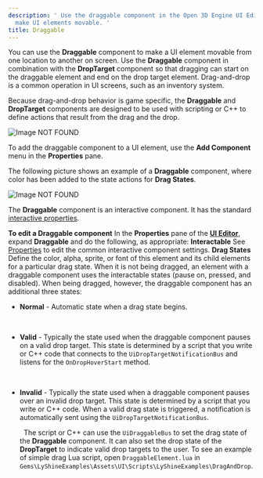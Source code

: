 ```yaml
---
description: ' Use the draggable component in the Open 3D Engine UI Editor to
  make UI elements movable. '
title: Draggable
---
```


You can use the **Draggable** component to make a UI element movable from one location to another on screen. Use the **Draggable** component in combination with the **DropTarget** component so that dragging can start on the draggable element and end on the drop target element. Drag-and-drop is a common operation in UI screens, such as an inventory system.

Because drag-and-drop behavior is game specific, the **Draggable** and **DropTarget** components are designed to be used with scripting or C++ to define actions that result from the drag and the drop.

![Image NOT FOUND](/images/user-guide/game_ui_editor/ui-editor-components-draggable.gif)

To add the draggable component to a UI element, use the **Add Component** menu in the **Properties** pane.

The following picture shows an example of a **Draggable** component, where color has been added to the state actions for **Drag States**.

![Image NOT FOUND](/images/user-guide/game_ui_editor/ui-editor-components-drag-drop-draggable.png)

The **Draggable** component is an interactive component. It has the standard [interactive properties](/docs/user-guide/interactivity/user-interface/editor/components-interactive-properties.md).

**To edit a Draggable component**
In the **Properties** pane of the [**UI Editor**](/docs/user-guide/interactivity/user-interface/editor/using.md), expand **Draggable** and do the following, as appropriate:
**Interactable**
See [Properties](/docs/user-guide/interactivity/user-interface/editor/components-interactive-properties.md) to edit the common interactive component settings.
**Drag States**
Define the color, alpha, sprite, or font of this element and its child elements for a particular drag state.
When it is not being dragged, an element with a draggable component uses the interactable states (pause on, pressed, and disabled).
When being dragged, however, the draggable component has an additional three states:
+ **Normal** - Automatic state when a drag state begins.

   
+ **Valid** - Typically the state used when the draggable component pauses on a valid drop target. This state is determined by a script that you write or C++ code that connects to the `UiDropTargetNotificationBus` and listens for the `OnDropHoverStart` method.

   
+ **Invalid** - Typically the state used when a draggable component pauses over an invalid drop target. This state is determined by a script that you write or C++ code. When a valid drag state is triggered, a notification is automatically sent using the `UiDropTargetNotificationBus`.

   
The script or C++ can use the `UiDraggableBus` to set the drag state of the **Draggable** component. It can also set the drop state of the **DropTarget** to indicate valid drop targets to the user.
To see an example of simple drag Lua script, open `DraggableElement.lua` in `Gems\LyShineExamples\Assets\UI\Scripts\LyShineExamples\DragAndDrop`.
